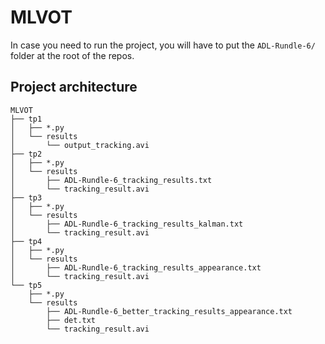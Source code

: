 # MLVOT

In case you need to run the project, you will have to put the `ADL-Rundle-6/` folder at the root of the repos.

## Project architecture
```
MLVOT
├── tp1
│   ├── *.py
│   └── results
│       └── output_tracking.avi
├── tp2
│   ├── *.py
│   └── results
│       ├── ADL-Rundle-6_tracking_results.txt
│       └── tracking_result.avi
├── tp3
│   ├── *.py
│   └── results
│       ├── ADL-Rundle-6_tracking_results_kalman.txt
│       └── tracking_result.avi
├── tp4
│   ├── *.py
│   └── results
│       ├── ADL-Rundle-6_tracking_results_appearance.txt
│       └── tracking_result.avi
└── tp5
    ├── *.py
    └── results
        ├── ADL-Rundle-6_better_tracking_results_appearance.txt
        ├── det.txt
        └── tracking_result.avi
```